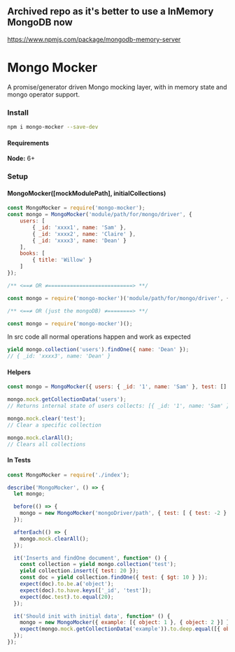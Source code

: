 
## Archived repo as it's better to use a InMemory MongoDB now
https://www.npmjs.com/package/mongodb-memory-server

# Mongo Mocker

A promise/generator driven Mongo mocking layer, with in memory state and mongo operator support.

### Install

```bash
npm i mongo-mocker --save-dev
```

#### Requirements

**Node:** 6+

### Setup

#### MongoMocker([mockModulePath], initialCollections)

```javascript
const MongoMocker = require('mongo-mocker');
const mongo = MongoMocker('module/path/for/mongo/driver', { 
    users: [
        { _id: 'xxxx1', name: 'Sam' }, 
        { _id: 'xxxx2', name: 'Claire' }, 
        { _id: 'xxxx3', name: 'Dean' }
    ],
    books: [
        { title: 'Willow' }
    ]
});

/** <==≠ OR ≠===========================> **/

const mongo = require('mongo-mocker')('module/path/for/mongo/driver', {});

/** <==≠ OR (just the mongoDB) ≠========> **/

const mongo = require('mongo-mocker')();

```

In src code all normal operations happen and work as expected
```javascript
yield mongo.collection('users').findOne({ name: 'Dean' });
// { _id: 'xxxx3', name: 'Dean' }
```

#### Helpers
```javascript
const mongo = MongoMocker({ users: { _id: '1', name: 'Sam' }, test: [] });

mongo.mock.getCollectionData('users');
// Returns internal state of users collects: [{ _id: '1', name: 'Sam' }]

mongo.mock.clear('test');
// Clear a specific collection

mongo.mock.clarAll();
// Clears all collections
```

#### In Tests

```javascript
const MongoMocker = require('./index');

describe('MongoMocker', () => {
  let mongo;

  before(() => {
    mongo = new MongoMocker('mongoDriver/path', { test: [ { test: -2 } ]});
  });

  afterEach(() => {
    mongo.mock.clearAll();
  });

  it('Inserts and findOne document', function* () {
    const collection = yield mongo.collection('test');
    yield collection.insert({ test: 20 });
    const doc = yield collection.findOne({ test: { $gt: 10 } });
    expect(doc).to.be.a('object');
    expect(doc).to.have.keys(['_id', 'test']);
    expect(doc.test).to.equal(20);
  });

  it('Should init with initial data', function* () {
    mongo = new MongoMocker({ example: [{ object: 1 }, { object: 2 }] });
    expect(mongo.mock.getCollectionData('example')).to.deep.equal([{ object: 1 }, { object: 2 }])
  });
});

```
